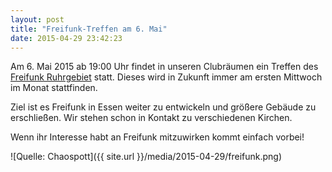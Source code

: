 ```yaml
---
layout: post
title: "Freifunk-Treffen am 6. Mai"
date: 2015-04-29 23:42:23
---
```

Am 6. Mai 2015 ab 19:00 Uhr findet in unseren Clubräumen ein Treffen des [Freifunk Ruhrgebiet](https://freifunk-ruhrgebiet.de/) statt. Dieses wird in Zukunft immer am ersten Mittwoch im Monat stattfinden.

Ziel ist es Freifunk in Essen weiter zu entwickeln und größere Gebäude zu erschließen. Wir stehen schon in Kontakt zu verschiedenen Kirchen.

Wenn ihr Interesse habt an Freifunk mitzuwirken kommt einfach vorbei!

![Quelle: Chaospott]({{ site.url }}/media/2015-04-29/freifunk.png)
